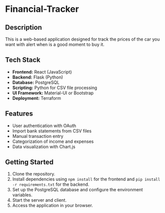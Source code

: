 # Financial-Tracker

## Description
This is a web-based application designed for track the prices of the car you want with alert when is a good moment to buy it.

## Tech Stack
- **Frontend:** React (JavaScript)
- **Backend:** Flask (Python)
- **Database:** PostgreSQL
- **Scripting:** Python for CSV file processing
- **UI Framework:** Material-UI or Bootstrap
- **Deployment:** Terraform

## Features
- User authentication with OAuth
- Import bank statements from CSV files
- Manual transaction entry
- Categorization of income and expenses
- Data visualization with Chart.js

## Getting Started
1. Clone the repository.
2. Install dependencies using `npm install` for the frontend and `pip install -r requirements.txt` for the backend.
3. Set up the PostgreSQL database and configure the environment variables.
4. Start the server and client.
5. Access the application in your browser.

